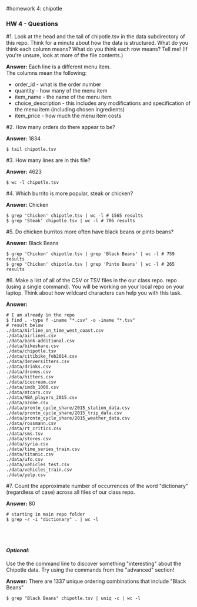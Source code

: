 #homework 4: chipotle
### HW 4 - Questions
#1. Look at the head and the tail of chipotle.tsv in the data subdirectory of this repo.
Think for a minute about how the data is structured. What do you think each column means?
What do you think each row means? Tell me! (If you're unsure, look at more of the file contents.)

  **Answer:**
  Each line is a different menu item.  
  The columns mean the following:
  * order_id - what is the order number
  * quantity - how many of the menu item
  * item_name - the name of the menu item
  * choice_description - this includes any modifications and specification of the menu item (including chosen ingredients)
  * item_price - how much the menu item costs


#2. How many orders do there appear to be?

**Answer:** 1834
```
$ tail chipotle.tsv
```

#3. How many lines are in this file?

**Answer:** 4623
```
$ wc -l chipotle.tsv
```

#4. Which burrito is more popular, steak or chicken?

**Answer:** Chicken
```
$ grep 'Chicken' chipotle.tsv | wc -l # 1565 results
$ grep 'Steak' chipotle.tsv | wc -l # 706 results
```

#5. Do chicken burritos more often have black beans or pinto beans?

**Answer:** Black Beans
```
$ grep 'Chicken' chipotle.tsv | grep 'Black Beans' | wc -l # 759 results
$ grep 'Chicken' chipotle.tsv | grep 'Pinto Beans' | wc -l # 265 results
```
#6. Make a list of all of the CSV or TSV files in the our class repo. repo (using a single command). You will be working on your local repo on your laptop. Think about how wildcard characters can help you with this task.

**Answer:**
```
# I am already in the repo
$ find . -type f -iname "*.csv" -o -iname "*.tsv"
# result below
./data/Airline_on_time_west_coast.csv
./data/airlines.csv
./data/bank-additional.csv
./data/bikeshare.csv
./data/chipotle.tsv
./data/citibike_feb2014.csv
./data/denversitters.csv
./data/drinks.csv
./data/drones.csv
./data/hitters.csv
./data/icecream.csv
./data/imdb_1000.csv
./data/mtcars.csv
./data/NBA_players_2015.csv
./data/ozone.csv
./data/pronto_cycle_share/2015_station_data.csv
./data/pronto_cycle_share/2015_trip_data.csv
./data/pronto_cycle_share/2015_weather_data.csv
./data/rossmann.csv
./data/rt_critics.csv
./data/sms.tsv
./data/stores.csv
./data/syria.csv
./data/time_series_train.csv
./data/titanic.csv
./data/ufo.csv
./data/vehicles_test.csv
./data/vehicles_train.csv
./data/yelp.csv
```

#7. Count the approximate number of occurrences of the word "dictionary" (regardless of case) across all files of our class repo.

**Answer:** 80
```
# starting in main repo folder
$ grep -r -i "dictionary" . | wc -l
```
<br></br>
#### *Optional:* ####
Use the the command line to discover something "interesting" about the Chipotle data. Try using the commands from the "advanced" section!

**Answer:** There are 1337 unique ordering combinations that include "Black Beans"
```
$ grep "Black Beans" chipotle.tsv | uniq -c | wc -l
```
